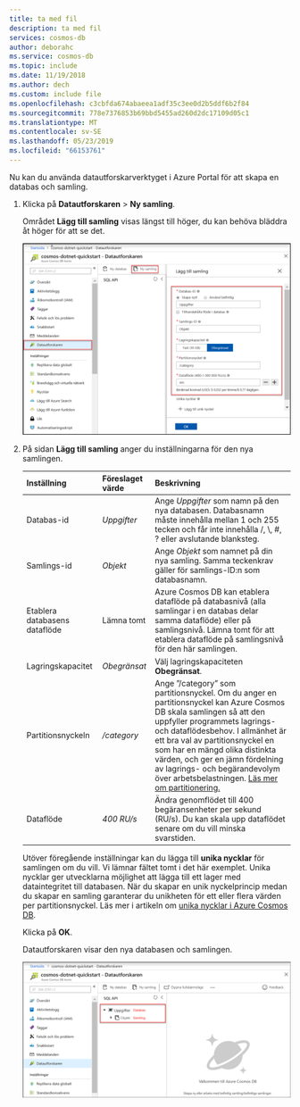 ```yaml
---
title: ta med fil
description: ta med fil
services: cosmos-db
author: deborahc
ms.service: cosmos-db
ms.topic: include
ms.date: 11/19/2018
ms.author: dech
ms.custom: include file
ms.openlocfilehash: c3cbfda674abaeea1adf35c3ee0d2b5ddf6b2f84
ms.sourcegitcommit: 778e7376853b69bbd5455ad260d2dc17109d05c1
ms.translationtype: MT
ms.contentlocale: sv-SE
ms.lasthandoff: 05/23/2019
ms.locfileid: "66153761"
---
```

Nu kan du använda datautforskarverktyget i Azure Portal för att skapa en databas och samling. 

1. Klicka på **Datautforskaren** > **Ny samling**. 
    
    Området **Lägg till samling** visas längst till höger, du kan behöva bläddra åt höger för att se det.

    ![Datautforskaren i Azure-portalen, bladet Lägg till samling](./media/cosmos-db-create-collection/azure-cosmos-db-new-collection-preview.png)

2. På sidan **Lägg till samling** anger du inställningarna för den nya samlingen.

    Inställning|Föreslaget värde|Beskrivning
    ---|---|---
    Databas-id|*Uppgifter*|Ange *Uppgifter* som namn på den nya databasen. Databasnamn måste innehålla mellan 1 och 255 tecken och får inte innehålla /, \\, #, ? eller avslutande blanksteg.
    Samlings-id|*Objekt*|Ange *Objekt* som namnet på din nya samling. Samma teckenkrav gäller för samlings-ID:n som databasnamn.
    Etablera databasens dataflöde|Lämna tomt|Azure Cosmos DB kan etablera dataflöde på databasnivå (alla samlingar i en databas delar samma dataflöde) eller på samlingsnivå. Lämna tomt för att etablera dataflöde på samlingsnivå för den här samlingen.
    Lagringskapacitet|*Obegränsat*|Välj lagringskapaciteten **Obegränsat**. 
    Partitionsnyckeln|*/category*|Ange ”/category” som partitionsnyckel. Om du anger en partitionsnyckel kan Azure Cosmos DB skala samlingen så att den uppfyller programmets lagrings- och dataflödesbehov. I allmänhet är ett bra val av partitionsnyckel en som har en mängd olika distinkta värden, och ger en jämn fördelning av lagrings- och begärandevolym över arbetsbelastningen. [Läs mer om partitionering.](../articles/cosmos-db/partitioning-overview.md)
    Dataflöde|*400 RU/s*|Ändra genomflödet till 400 begäransenheter per sekund (RU/s). Du kan skala upp dataflödet senare om du vill minska svarstiden. 
    
    Utöver föregående inställningar kan du lägga till **unika nycklar** för samlingen om du vill. Vi lämnar fältet tomt i det här exemplet. Unika nycklar ger utvecklarna möjlighet att lägga till ett lager med dataintegritet till databasen. När du skapar en unik nyckelprincip medan du skapar en samling garanterar du unikheten för ett eller flera värden per partitionsnyckel. Läs mer i artikeln om [unika nycklar i Azure Cosmos DB](../articles/cosmos-db/unique-keys.md).
    
    Klicka på **OK**.

    Datautforskaren visar den nya databasen och samlingen.

    ![Datautforskaren i Azure-portalen visar den nya databasen och samlingen](./media/cosmos-db-create-collection/azure-cosmos-db-data-explorer-preview.png)